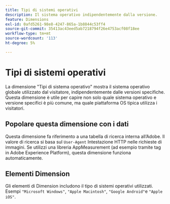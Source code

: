 ```yaml
---
title: Tipi di sistemi operativi
description: Il sistema operativo indipendentemente dalla versione.
feature: Dimensions
exl-id: 0afd5261-98e8-4247-865a-1b8844c53ff4
source-git-commit: 35413ac43eed5ab7218794f26e4753acf08f18ee
workflow-type: tm+mt
source-wordcount: '113'
ht-degree: 5%

---
```


# Tipi di sistemi operativi

La dimensione &quot;Tipi di sistema operativo&quot; mostra il sistema operativo globale utilizzato dal visitatore, indipendentemente dalle versioni specifiche. Questa dimensione è utile per capire non solo quale sistema operativo e versione specifici è più comune, ma quale piattaforma OS tipica utilizza i visitatori.

## Popolare questa dimensione con i dati

Questa dimensione fa riferimento a una tabella di ricerca interna all’Adobe. Il valore di ricerca si basa sul `User-Agent` Intestazione HTTP nelle richieste di immagini. Se utilizzi una libreria AppMeasurement (ad esempio tramite tag in Adobe Experience Platform), questa dimensione funziona automaticamente.

## Elementi Dimension

Gli elementi di Dimension includono il tipo di sistemi operativi utilizzati. Esempi `"Microsoft Windows"`, `"Apple Macintosh"`, `"Google Android"`e `"Apple iOS"`.
